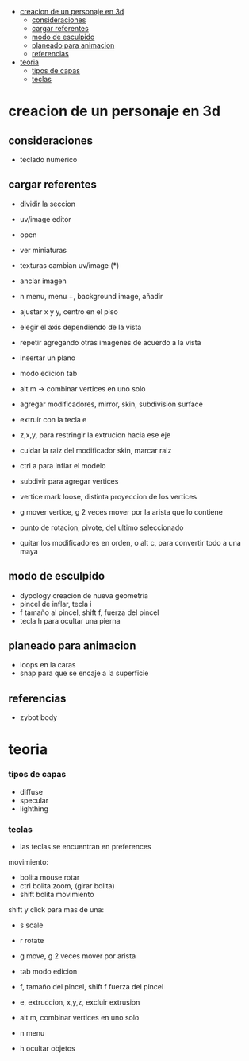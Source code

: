 - [creacion de un personaje en 3d](#creacion-de-un-personaje-en-3d)
  - [consideraciones](#consideraciones)
  - [cargar referentes](#cargar-referentes)
  - [modo de esculpido](#modo-de-esculpido)
  - [planeado para animacion](#planeado-para-animacion)
  - [referencias](#referencias)
- [teoria](#teoria)
    - [tipos de capas](#tipos-de-capas)
    - [teclas](#teclas)

# creacion de un personaje en 3d

## consideraciones
- teclado numerico

## cargar referentes
- dividir la seccion
- uv/image editor
- open
- ver miniaturas
- texturas cambian uv/image (*)
- anclar imagen
- n menu, menu +, background image, añadir
- ajustar x y y, centro en el piso
- elegir el axis dependiendo de la vista
- repetir agregando otras imagenes de acuerdo a la vista

- insertar un plano
- modo edicion tab
- alt m -> combinar vertices en uno solo
- agregar modificadores, mirror, skin, subdivision surface

- extruir con la tecla e

- z,x,y, para restringir la extrucion hacia ese eje

- cuidar la raiz del modificador skin, marcar raiz

- ctrl a para inflar el modelo
- subdivir para agregar vertices

- vertice mark loose, distinta proyeccion de los vertices

- g mover vertice, g 2 veces mover por la arista que lo contiene

- punto de rotacion, pivote, del ultimo seleccionado
- quitar los modificadores en orden, o alt c, para convertir todo a una maya

## modo de esculpido

- dypology creacion de nueva geometria
- pincel de inflar, tecla i
- f tamaño al pincel, shift f, fuerza del pincel
- tecla h para ocultar una pierna

## planeado para animacion
- loops en la caras
- snap para que se encaje a la superficie

## referencias

- zybot body 

# teoria

### tipos de capas
- diffuse
- specular
- lighthing

### teclas
- las teclas se encuentran en preferences

movimiento:
- bolita mouse rotar
- ctrl bolita zoom, (girar bolita)
- shift bolita movimiento

shift y click para mas de una:
- s scale
- r rotate
- g move, g 2 veces mover por arista

- tab modo edicion
- f, tamaño del pincel, shift f fuerza del pincel 
- e, extruccion, x,y,z, excluir extrusion
- alt m, combinar vertices en uno solo
- n menu
- h ocultar objetos